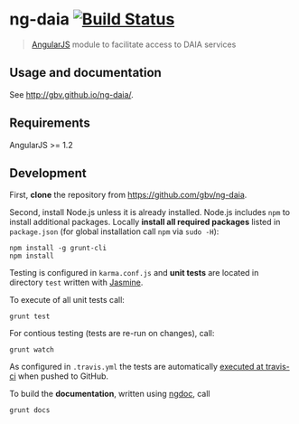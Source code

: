 # ng-daia [![Build Status](https://travis-ci.org/gbv/ng-daia.png?branch=master)](https://travis-ci.org/gbv/ng-daia)

> [AngularJS](http://angularjs.org/) module to facilitate access to DAIA services

## Usage and documentation
 
See <http://gbv.github.io/ng-daia/>.

## Requirements

AngularJS >= 1.2

## Development

First, **clone** the repository from <https://github.com/gbv/ng-daia>.

Second, install Node.js unless it is already installed. Node.js includes `npm`
to install additional packages. Locally **install all required packages**
listed in `package.json` (for global installation call `npm` via `sudo -H`):

    npm install -g grunt-cli
    npm install

Testing is configured in `karma.conf.js` and **unit tests** are located in
directory `test` written with [Jasmine](http://pivotal.github.io/jasmine/). 

To execute of all unit tests call:

    grunt test

For contious testing (tests are re-run on changes), call:

    grunt watch

As configured in `.travis.yml` the tests are automatically 
[executed at travis-ci](https://travis-ci.org/gbv/ng-daia)
when pushed to GitHub.

To build the **documentation**, written using
[ngdoc](https://github.com/angular/angular.js/wiki/Writing-AngularJS-Documentation),
call

    grunt docs

